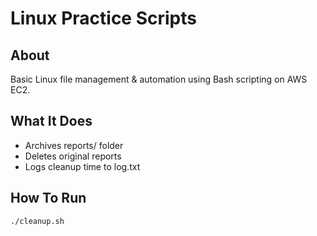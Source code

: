 # Linux Practice Scripts

## About
Basic Linux file management & automation using Bash scripting on AWS EC2.

## What It Does
- Archives reports/ folder
- Deletes original reports
- Logs cleanup time to log.txt

## How To Run
```bash
./cleanup.sh

